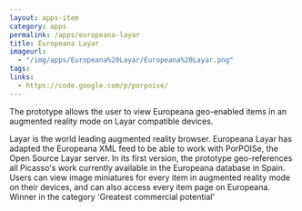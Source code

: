 ```yaml
---
layout: apps-item
category: apps
permalink: /apps/europeana-layar
title: Europeana Layar
imageurl:
  - "/img/apps/Europeana%20Layar/Europeana%20Layar.png"
tags:
links:
  - https://code.google.com/p/porpoise/
---
```


The prototype allows the user to view Europeana geo-enabled items in an augmented reality mode on Layar compatible devices.

Layar is the world leading augmented reality browser. Europeana Layar has adapted the Europeana XML feed to be able to work with PorPOISe, the Open Source Layar server. In its first version, the prototype geo-references all Picasso's work currently available in the Europeana database in Spain. Users can view image miniatures for every item in augmented reality mode on their devices, and can also access every item page on Europeana. Winner in the category 'Greatest commercial potential'
